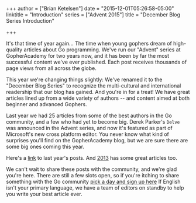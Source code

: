 +++
author = ["Brian Ketelsen"]
date = "2015-12-01T05:26:58-05:00"
linktitle = "Introduction"
series = ["Advent 2015"]
title = "December Blog Series Introduction"

+++

It's that time of year again...  The time when young gophers dream of high-quality articles about Go programming.  We've run our "Advent" series at GopherAcademy for two years now, and it has been by far the most successful content we've ever published.  Each post receives thousands of page views from all across the globe.

This year we're changing things slightly: We've renamed it to the "December Blog Series" to recognize the multi-cultural and international readership that our blog has gained.  And you're in for a treat!  We have great articles lined up from a wide variety of authors -- and content aimed at both beginner and advanced Gophers.

Last year we had 25 articles from some of the best authors in the Go community, and a few who had yet to become big.  Derek Parker's `Delve` was announced in the Advent series, and now it's featured as part of Microsoft's new cross platform editor.  You never know what kind of surprises you'll find on the GopherAcademy blog, but we are sure there are some big ones coming this year.

Here's a [link](https://blog.gopheracademy.com/series/advent-2014/) to last year's posts.  And [2013](https://blog.gopheracademy.com/series/advent-2013/) has some great articles too.

We can't wait to share these posts with the community, and we're glad you're here.  There are still a few slots open, so if you're itching to share something with the Go community [pick a day and sign up here](https://docs.google.com/spreadsheets/d/1H0rj7TJo0t8GWyNdGwEc6bGcDj6UgJUN42JtAtbPMrk/edit#gid=0&vpid=A2)  If English isn't your primary language, we have a team of editors on standby to help you write your best article ever. 

